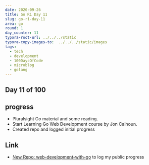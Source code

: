 ```yaml
---
date: 2020-09-26
title: Go R1 Day 11
slug: go-r1-day-11
area: go
round: 1
day_counter: 11
typora-root-url: ../../../static
typora-copy-images-to:  ../../../static/images
tags:
  - tech
  - development
  - 100DaysOfCode
  - microblog
  - golang
---
```


## Day 11 of 100

## progress

- Pluralsight Go material and some reading.
- Start Learning Go Web Development course by Jon Calhoun.
- Created repo and logged initial progress

## Link

- [New Repo: web-development-with-go](https://github.com/sheldonhull/web-development-with-go) to log my public progress
